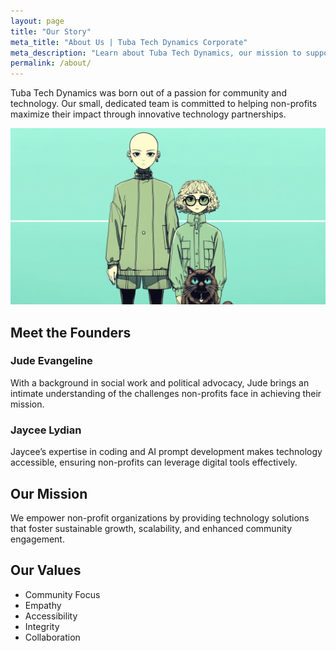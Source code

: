 ```yaml
---
layout: page
title: "Our Story"
meta_title: "About Us | Tuba Tech Dynamics Corporate"
meta_description: "Learn about Tuba Tech Dynamics, our mission to support non-profits, and the founders driving community-focused tech solutions."
permalink: /about/
---
```


Tuba Tech Dynamics was born out of a passion for community and technology. Our small, dedicated team is committed to helping non-profits maximize their impact through innovative technology partnerships.

![An illustration of the two founders, Jude and Jaycee along with Tuba the cat.](/assets/images/team.png)

## Meet the Founders

### Jude Evangeline

With a background in social work and political advocacy, Jude brings an intimate understanding of the challenges non-profits face in achieving their mission.

### Jaycee Lydian

Jaycee’s expertise in coding and AI prompt development makes technology accessible, ensuring non-profits can leverage digital tools effectively.

## Our Mission

We empower non-profit organizations by providing technology solutions that foster sustainable growth, scalability, and enhanced community engagement.

## Our Values

- Community Focus
- Empathy
- Accessibility
- Integrity
- Collaboration
